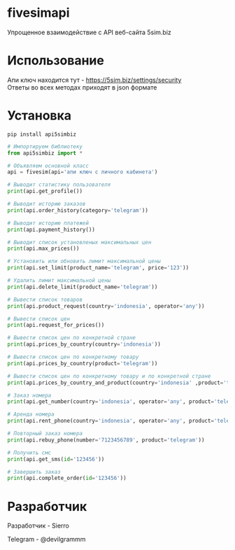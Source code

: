 # fivesimapi
Упрощенное взаимодействие с API веб-сайта 5sim.biz

# Использование
Апи ключ находится тут - https://5sim.biz/settings/security <br>
Ответы во всех методах приходят в json формате

# Установка
```
pip install api5simbiz
```



```python
# Импортируем библиотеку
from api5simbiz import *

# Объявляем основной класс
api = fivesim(api='апи ключ с личного кабинета')

# Выводит статистику пользователя
print(api.get_profile())

# Выводит историю заказов
print(api.order_history(category='telegram'))

# Выводит историю платежей
print(api.payment_history())

# Выводит список установленых максимальных цен
print(api.max_prices())

# Установить или обновить лимит максимальной цены
print(api.set_limit(product_name='telegram', price='123'))

# Удалить лимит максимальной цены
print(api.delete_limit(product_name='telegram'))

# Вывести список товаров
print(api.product_request(country='indonesia', operator='any'))

# Вывести список цен
print(api.request_for_prices())

# Вывести список цен по конкретной стране
print(api.prices_by_country(country='indonesia'))

# Вывести список цен по конкретному товару
print(api.prices_by_country(product='telegram'))

# Вывести список цен по конкретному товару и по конкретной стране
print(api.prices_by_country_and_product(country='indonesia' ,product='telegram'))

# Заказ номера
print(api.get_number(country='indonesia', operator='any', product='telegram'))

# Аренда номера
print(api.rent_phone(country='indonesia', operator='any', product='telegram'))

# Повторный заказ номера
print(api.rebuy_phone(number='7123456789', product='telegram'))

# Получить смс
print(api.get_sms(id='123456'))

# Завершить заказ
print(api.complete_order(id='123456'))
```

# Разработчик
Разработчик - Sierro

Telegram - @devilgrammm